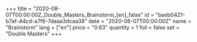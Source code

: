 +++
title = "2020-08-07T00:00:00Z_Double_Masters_Brainstorm_[en]_false"
id = "baeb0421-b7af-44cd-a7f6-7daaa3dcaa38"
date = "2020-08-07T00:00:00Z"
name = "Brainstorm"
lang = ["en"]
price = "0.63"
quantity = 1
foil = false
set = "Double Masters"
+++
